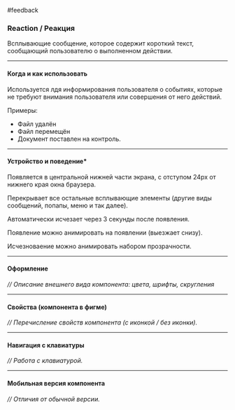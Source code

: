 #feedback

### Reaction / Реакция

Всплывающие сообщение, которое содержит короткий текст, сообщающий пользователю о выполненном действии. 

---
#### Когда и как использовать

Используется лдя информирования пользователя о событиях, которые не требуют внимания пользователя или совершения от него действий. 

Примеры:  
- Файл удалён
- Файл перемещён  
- Документ поставлен на контроль.

---
#### Устройство и поведение*

Появляется в центральной нижней части экрана, с отступом 24px от нижнего края окна браузера. 

Перекрывает все остальные всплывающие элементы (другие виды сообщений, попапы, меню и так далее).

Автоматически исчезает через 3 секунды после появления.

Появление можно анимировать на появлении (выезжает снизу).

Исчезноваение можно анимировать набором прозрачности.

----
#### Оформление
*// Описание внешнего вида компонента: цвета, шрифты, скругления*

----
#### Свойства (компонента в фигме)
*// Перечисление свойств компонента (с иконкой / без иконки).*

---
#### Навигация с клавиатуры
*// Работа с клавиатурой.*

---
#### Мобильная версия компонента
*// Отличия от обычной версии.*

